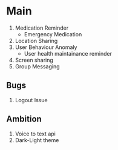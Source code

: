 # Main

1. Medication Reminder
   - Emergency Medication
1. Location Sharing
1. User Behaviour Anomaly
   - User health maintainance reminder
1. Screen sharing
1. Group Messaging

## Bugs

1. Logout Issue

## Ambition

1. Voice to text api
1. Dark-Light theme
